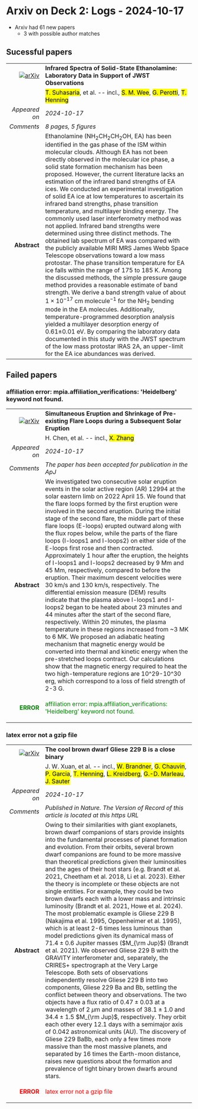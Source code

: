 # Arxiv on Deck 2: Logs - 2024-10-17

* Arxiv had 61 new papers
    * 3 with possible author matches

## Sucessful papers


|||
|---:|:---|
| [![arXiv](https://img.shields.io/badge/arXiv-2410.12235-b31b1b.svg)](https://arxiv.org/abs/2410.12235) | **Infrared Spectra of Solid-State Ethanolamine: Laboratory Data in Support of JWST Observations**  |
|| <mark>T. Suhasaria</mark>, et al. -- incl., <mark>S. M. Wee</mark>, <mark>G. Perotti</mark>, <mark>T. Henning</mark> |
|*Appeared on*| *2024-10-17*|
|*Comments*| *8 pages, 5 figures*|
|**Abstract**|            Ethanolamine (NH$_2$CH$_2$CH$_2$OH, EA) has been identified in the gas phase of the ISM within molecular clouds. Although EA has not been directly observed in the molecular ice phase, a solid state formation mechanism has been proposed. However, the current literature lacks an estimation of the infrared band strengths of EA ices. We conducted an experimental investigation of solid EA ice at low temperatures to ascertain its infrared band strengths, phase transition temperature, and multilayer binding energy. The commonly used laser interferometry method was not applied. Infrared band strengths were determined using three distinct methods. The obtained lab spectrum of EA was compared with the publicly available MIRI MRS James Webb Space Telescope observations toward a low mass protostar. The phase transition temperature for EA ice falls within the range of 175 to 185 K. Among the discussed methods, the simple pressure gauge method provides a reasonable estimate of band strength. We derive a band strength value of about $1\times10^{-17}$ cm molecule$^{-1}$ for the NH$_2$ bending mode in the EA molecules. Additionally, temperature-programmed desorption analysis yielded a multilayer desorption energy of 0.61$\pm$0.01 eV. By comparing the laboratory data documented in this study with the JWST spectrum of the low mass protostar IRAS 2A, an upper-limit for the EA ice abundances was derived.         |

## Failed papers

### affiliation error: mpia.affiliation_verifications: 'Heidelberg' keyword not found. 


|||
|---:|:---|
| [![arXiv](https://img.shields.io/badge/arXiv-2410.12202-b31b1b.svg)](https://arxiv.org/abs/2410.12202) | **Simultaneous Eruption and Shrinkage of Pre-existing Flare Loops during a Subsequent Solar Eruption**  |
|| H. Chen, et al. -- incl., <mark>X. Zhang</mark> |
|*Appeared on*| *2024-10-17*|
|*Comments*| *The paper has been accepted for publication in the ApJ*|
|**Abstract**|            We investigated two consecutive solar eruption events in the solar active region (AR) 12994 at the solar eastern limb on 2022 April 15. We found that the flare loops formed by the first eruption were involved in the second eruption. During the initial stage of the second flare, the middle part of these flare loops (E-loops) erupted outward along with the flux ropes below, while the parts of the flare loops (I-loops1 and I-loops2) on either side of the E-loops first rose and then contracted. Approximately 1 hour after the eruption, the heights of I-loops1 and I-loops2 decreased by 9 Mm and 45 Mm, respectively, compared to before the eruption. Their maximum descent velocities were 30 km/s and 130 km/s, respectively. The differential emission measure (DEM) results indicate that the plasma above I-loops1 and I-loops2 began to be heated about 23 minutes and 44 minutes after the start of the second flare, respectively. Within 20 minutes, the plasma temperature in these regions increased from ~3 MK to 6 MK. We proposed an adiabatic heating mechanism that magnetic energy would be converted into thermal and kinetic energy when the pre-stretched loops contract. Our calculations show that the magnetic energy required to heat the two high-temperature regions are 10^29-10^30 erg, which correspond to a loss of field strength of 2-3 G.         |
|<p style="color:green"> **ERROR** </p>| <p style="color:green">affiliation error: mpia.affiliation_verifications: 'Heidelberg' keyword not found.</p> |

### latex error not a gzip file 


|||
|---:|:---|
| [![arXiv](https://img.shields.io/badge/arXiv-2410.11953-b31b1b.svg)](https://arxiv.org/abs/2410.11953) | **The cool brown dwarf Gliese 229 B is a close binary**  |
|| J. W. Xuan, et al. -- incl., <mark>W. Brandner</mark>, <mark>G. Chauvin</mark>, <mark>P. Garcia</mark>, <mark>T. Henning</mark>, <mark>L. Kreidberg</mark>, <mark>G.-D. Marleau</mark>, <mark>J. Sauter</mark> |
|*Appeared on*| *2024-10-17*|
|*Comments*| *Published in Nature. The Version of Record of this article is located at this https URL*|
|**Abstract**|            Owing to their similarities with giant exoplanets, brown dwarf companions of stars provide insights into the fundamental processes of planet formation and evolution. From their orbits, several brown dwarf companions are found to be more massive than theoretical predictions given their luminosities and the ages of their host stars (e.g. Brandt et al. 2021, Cheetham et al. 2018, Li et al. 2023). Either the theory is incomplete or these objects are not single entities. For example, they could be two brown dwarfs each with a lower mass and intrinsic luminosity (Brandt et al. 2021, Howe et al. 2024). The most problematic example is Gliese 229 B (Nakajima et al. 1995, Oppenheimer et al. 1995), which is at least 2-6 times less luminous than model predictions given its dynamical mass of $71.4\pm0.6$ Jupiter masses ($M_{\rm Jup}$) (Brandt et al. 2021). We observed Gliese 229 B with the GRAVITY interferometer and, separately, the CRIRES+ spectrograph at the Very Large Telescope. Both sets of observations independently resolve Gliese 229 B into two components, Gliese 229 Ba and Bb, settling the conflict between theory and observations. The two objects have a flux ratio of $0.47\pm0.03$ at a wavelength of 2 $\mu$m and masses of $38.1\pm1.0$ and $34.4\pm1.5$ $M_{\rm Jup}$, respectively. They orbit each other every 12.1 days with a semimajor axis of 0.042 astronomical units (AU). The discovery of Gliese 229 BaBb, each only a few times more massive than the most massive planets, and separated by 16 times the Earth-moon distance, raises new questions about the formation and prevalence of tight binary brown dwarfs around stars.         |
|<p style="color:red"> **ERROR** </p>| <p style="color:red">latex error not a gzip file</p> |

